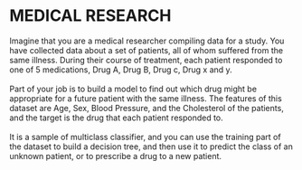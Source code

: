 # MEDICAL RESEARCH
Imagine that you are a medical researcher compiling data for a study. You have collected data about a set of patients, all of whom suffered from the same illness. During their course of treatment, each patient responded to one of 5 medications, Drug A, Drug B, Drug c, Drug x and y. 
    <br>
    <br>
    Part of your job is to build a model to find out which drug might be appropriate for a future patient with the same illness. The features of this dataset are Age, Sex, Blood Pressure, and the Cholesterol of the patients, and the target is the drug that each patient responded to.
    <br>
    <br>
    It is a sample of multiclass classifier, and you can use the training part of the dataset 
    to build a decision tree, and then use it to predict the class of an unknown patient, or to prescribe a drug to a new patient.

